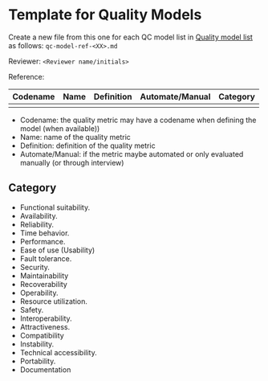 # Template for Quality Models

Create a new file from this one for each QC model list in [Quality model list](qc-model-list.md)
as follows: `qc-model-ref-<XX>.md`

Reviewer: `<Reviewer name/initials>`

Reference:

| Codename | Name  | Definition | Automate/Manual | Category |
| :------: | :---: | :--------: | :-------------: | :------: |
| | | | | |

* Codename: the quality metric may have a codename when defining the model (when available))
* Name: name of the quality metric
* Definition: definition of the quality metric
* Automate/Manual: if the metric maybe automated or only evaluated manually (or through interview)

## Category

* Functional suitability.
* Availability.
* Reliability.
* Time behavior.
* Performance.
* Ease of use (Usability)
* Fault tolerance.
* Security.
* Maintainability
* Recoverability
* Operability.
* Resource utilization.
* Safety.
* Interoperability.
* Attractiveness.
* Compatibility
* Instability.
* Technical accessibility.
* Portability.
* Documentation

